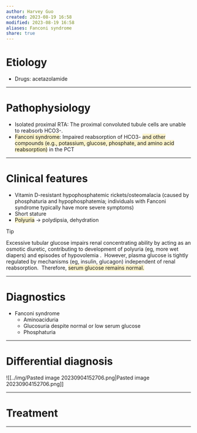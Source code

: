 ```yaml
---
author: Harvey Guo
created: 2023-08-19 16:58
modified: 2023-08-19 16:58
aliases: Fanconi syndrome
share: true
---
```

# Etiology
- Drugs: acetazolamide

---
# Pathophysiology
- Isolated proximal RTA: The proximal convoluted tubule cells are unable to reabsorb HCO3-.
- <span style="background:rgba(240, 200, 0, 0.2)">Fanconi syndrome</span>: Impaired reabsorption of HCO3- <span style="background:rgba(240, 200, 0, 0.2)">and other compounds (e.g., potassium, glucose, phosphate, and amino acid reabsorption)</span> in the PCT

---
# Clinical features
- Vitamin D-resistant hypophosphatemic rickets/osteomalacia (caused by phosphaturia and hypophosphatemia; individuals with Fanconi syndrome typically have more severe symptoms)
- Short stature
- <span style="background:rgba(240, 200, 0, 0.2)">Polyuria</span> → polydipsia, dehydration
>[!tip] 
>Excessive tubular glucose impairs renal concentrating ability by acting as an osmotic diuretic, contributing to development of polyuria (eg, more wet diapers) and episodes of hypovolemia .  However, plasma glucose is tightly regulated by mechanisms (eg, insulin, glucagon) independent of renal reabsorption.  Therefore, <span style="background:rgba(240, 200, 0, 0.2)">serum glucose remains normal.</span>

---
# Diagnostics
- Fanconi syndrome
	- Aminoaciduria
	- Glucosuria despite normal or low serum glucose
	- Phosphaturia

---
# Differential diagnosis
![[../img/Pasted image 20230904152706.png|Pasted image 20230904152706.png]]

---
# Treatment


---

